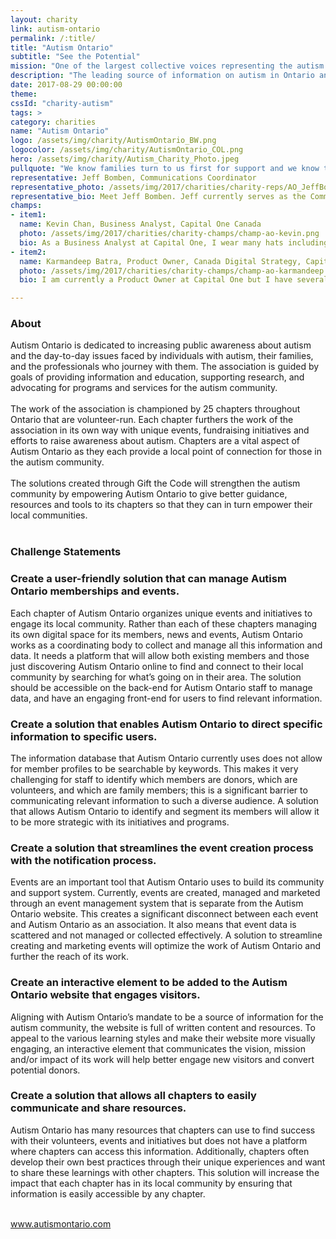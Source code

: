 ```yaml
---
layout: charity
link: autism-ontario
permalink: /:title/
title: "Autism Ontario"
subtitle: "See the Potential"
mission: "One of the largest collective voices representing the autism community in Canada"
description: "The leading source of information on autism in Ontario and one of the largest collective voices representing the autism community in Canada."
date: 2017-08-29 00:00:00
theme:
cssId: "charity-autism"
tags: >
category: charities
name: "Autism Ontario"
logo: /assets/img/charity/AutismOntario_BW.png
logocolor: /assets/img/charity/AutismOntario_COL.png
hero: /assets/img/charity/Autism_Charity_Photo.jpeg
pullquote: "We know families turn to us first for support and we know that when we can make information easy to access, families feel supported.  We’re thrilled to participate in Gift the Code 2017. We  look forward to working with our outstanding team and can’t wait to see the results."
representative: Jeff Bomben, Communications Coordinator
representative_photo: /assets/img/2017/charities/charity-reps/AO_JeffBomben.png
representative_bio: Meet Jeff Bomben. Jeff currently serves as the Communications Coordinator for Autism Ontario. He has worked in the non-profit sector for close to three years now after beginning his career in sports. In his role with Autism Ontario, some of his duties include maintaining the website, updating the provincial social media pages and handling all the media requests.
champs:
- item1:
  name: Kevin Chan, Business Analyst, Capital One Canada
  photo: /assets/img/2017/charities/charity-champs/champ-ao-kevin.png
  bio: As a Business Analyst at Capital One, I wear many hats including being a business strategist, designer of new customer experiences and a quantitative analyst. My background as an industrial engineer and my fascination with AI have also led me to develop skills in building machine learning models and high-performance computing.
- item2:
  name: Karmandeep Batra, Product Owner, Canada Digital Strategy, Capital One Canada
  photo: /assets/img/2017/charities/charity-champs/champ-ao-karmandeep.png
  bio: I am currently a Product Owner at Capital One but I have several years of experience in analytics and data visualization. I enjoy product development and thrive in the process of taking ideas to market. In terms of technical skills, I have done Android/Java development for side projects, and I use SQL and statistical tools like SAS in my day-to-day work.

---
```

<h3 class="charity-anchored-title anchored-title">About</h3>
Autism Ontario is dedicated to increasing public awareness about autism and the day-to-day issues faced by individuals with autism, their families, and the professionals who journey with them. The association is guided by goals of providing information and education, supporting research, and advocating for programs and services for the autism community.
<br />
<br />
The work of the association is championed by 25 chapters throughout Ontario that are volunteer-run. Each chapter furthers the work of the association in its own way with unique events, fundraising initiatives and efforts to raise awareness about autism. Chapters are a vital aspect of Autism Ontario as they each provide a local point of connection for those in the autism community.
<br />
<br />
The solutions created through Gift the Code will strengthen the autism community by empowering Autism Ontario to give better guidance, resources and tools to its chapters so that they can in turn empower their local communities.
<br />
<br />
<h3 class="charity-anchored-title anchored-title">Challenge Statements</h3>

<div class="content-accordion">
  <div class="content-accordion-title">
    <span class="content-accordion-triangle-expand"></span>
    <h3>Create a user-friendly solution that can manage Autism Ontario memberships and events.</h3>
  </div>

  <p class="content-accordion-body">
    Each chapter of Autism Ontario organizes unique events and initiatives to engage its local community. Rather than each of these chapters managing its own digital space for its members, news and events, Autism Ontario works as a coordinating body to collect and manage all this information and data. It needs a platform that will allow both existing members and those just discovering Autism Ontario online to find and connect to their local community by searching for what’s going on in their area. The solution should be accessible on the back-end for Autism Ontario staff to manage data, and have an engaging front-end for users to find relevant information.
  </p>
</div>

<div class="content-accordion">
  <div class="content-accordion-title">
    <span class="content-accordion-triangle-expand"></span>
    <h3>Create a solution that enables Autism Ontario to direct specific information to specific users.</h3>
  </div>

  <p class="content-accordion-body">
    The information database that Autism Ontario currently uses does not allow for member profiles to be searchable by keywords. This makes it very challenging for staff to identify which members are donors, which are volunteers, and which are family members; this is a significant barrier to communicating relevant information to such a diverse audience. A solution that allows Autism Ontario to identify and segment its members will allow it to be more strategic with its initiatives and programs.
  </p>
</div>

<div class="content-accordion">
  <div class="content-accordion-title">
    <span class="content-accordion-triangle-expand"></span>
    <h3>Create a solution that streamlines the event creation process with the notification process.</h3>
  </div>

  <p class="content-accordion-body">
    Events are an important tool that Autism Ontario uses to build its community and support system. Currently, events are created, managed and marketed through an event management system that is separate from the Autism Ontario website. This creates a significant disconnect between each event and Autism Ontario as an association. It also means that event data is scattered and not managed or collected effectively. A solution to streamline creating and marketing events will optimize the work of Autism Ontario and further the reach of its work.
  </p>
</div>

<div class="content-accordion">
  <div class="content-accordion-title">
    <span class="content-accordion-triangle-expand"></span>
    <h3>Create an interactive element to be added to the Autism Ontario website that engages visitors.</h3>
  </div>

  <p class="content-accordion-body">
    Aligning with Autism Ontario’s mandate to be a source of information for the autism community, the website is full of written content and resources. To appeal to the various learning styles and make their website more visually engaging, an interactive element that communicates the vision, mission and/or impact of its work will help  better engage new visitors and convert potential donors.
  </p>
</div>

<div class="content-accordion">
  <div class="content-accordion-title">
    <span class="content-accordion-triangle-expand"></span>
    <h3>Create a solution that allows all chapters to easily communicate and share resources.</h3>
  </div>

  <p class="content-accordion-body">
    Autism Ontario has many resources that chapters can use to find success with their volunteers, events and initiatives but does not have a platform where chapters can access this information. Additionally, chapters often develop their own best practices through their unique experiences and want to share these learnings with other chapters. This solution will increase the impact that each chapter has in its local community by ensuring that information is easily accessible by any chapter.
  </p>
</div>

<br />
<a href="http://www.autismontario.com/">www.autismontario.com</a>
